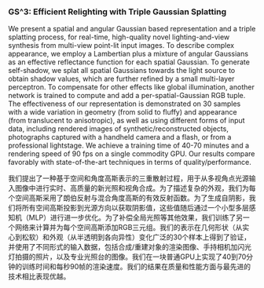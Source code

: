 ### GS^3: Efficient Relighting with Triple Gaussian Splatting

We present a spatial and angular Gaussian based representation and a triple splatting process, for real-time, high-quality novel lighting-and-view synthesis from multi-view point-lit input images. To describe complex appearance, we employ a Lambertian plus a mixture of angular Gaussians as an effective reflectance function for each spatial Gaussian. To generate self-shadow, we splat all spatial Gaussians towards the light source to obtain shadow values, which are further refined by a small multi-layer perceptron. To compensate for other effects like global illumination, another network is trained to compute and add a per-spatial-Gaussian RGB tuple. The effectiveness of our representation is demonstrated on 30 samples with a wide variation in geometry (from solid to fluffy) and appearance (from translucent to anisotropic), as well as using different forms of input data, including rendered images of synthetic/reconstructed objects, photographs captured with a handheld camera and a flash, or from a professional lightstage. We achieve a training time of 40-70 minutes and a rendering speed of 90 fps on a single commodity GPU. Our results compare favorably with state-of-the-art techniques in terms of quality/performance.

我们提出了一种基于空间和角度高斯表示的三重散射过程，用于从多视角点光源输入图像中进行实时、高质量的新光照和视角合成。为了描述复杂的外观，我们为每个空间高斯采用了朗伯反射与混合角度高斯的有效反射函数。为了生成自阴影，我们将所有空间高斯投影到光源方向以获取阴影值，这些值随后通过一个小型多层感知机（MLP）进行进一步优化。为了补偿全局光照等其他效果，我们训练了另一个网络来计算并为每个空间高斯添加RGB三元组。我们的表示在几何形状（从实心到松软）和外观（从半透明到各向异性）变化广泛的30个样本上得到了验证，并使用了不同形式的输入数据，包括合成/重建对象的渲染图像、手持相机加闪光灯拍摄的照片，以及专业光照台的图像。我们在一块普通GPU上实现了40到70分钟的训练时间和每秒90帧的渲染速度。我们的结果在质量和性能方面与最先进的技术相比表现优越。
